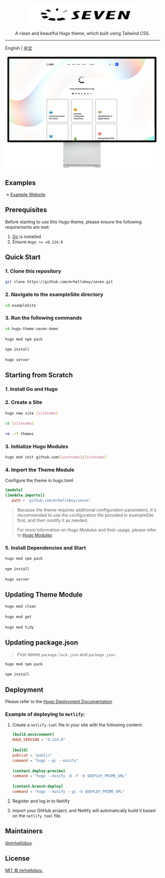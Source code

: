 <p align="center">
  <a href="https://hugoseven.netlify.app/" target="_blank">
    <picture>
      <source media="(prefers-color-scheme: dark)" srcset="exampleSite/static/images/logo-footer.svg">
      <source media="(prefers-color-scheme: light)" srcset="exampleSite/static/images/logo.svg">
      <img alt="Hugo theme Seven" src="exampleSite/static/images/logo.svg" width="350" height="70" style="max-width: 100%;">
    </picture>
  </a>
</p>

<p align="center">
  A clean and beautiful Hugo theme, which built using Tailwind CSS.
</p>

---

English | [中文](./README_zh-CN.md)

<picture>
  <source media="(prefers-color-scheme: dark)" srcset="exampleSite/static/images/screenshot/xdr.dark.en.webp">
  <source media="(prefers-color-scheme: light)" srcset="exampleSite/static/images/screenshot/xdr.en.webp">
  <img alt="Hugo theme Seven" src="exampleSite/static/images/screenshot/xdr.en.webp" width="500">
</picture>

## Examples

→ [Example Website](https://hugoseven.netlify.app/en)

## Prerequisites

Before starting to use this Hugo theme, please ensure the following requirements are met:

1. [Go](https://go.dev/dl/) is installed
2. Ensure `Hugo >= v0.124.0`

## Quick Start

### 1. Clone this repository

```sh
git clone https://github.com/mrhelloboy/seven.git
```

### 2. Navigate to the exampleSite directory

```sh
cd exampleSite
```

### 3. Run the following commands

```sh
cd hugo-theme-seven-demo

hugo mod npm pack

npm install

hugo server
```

## Starting from Scratch

### 1. Install Go and Hugo

### 2. Create a Site

```sh
hugo new site [sitename]

cd [sitename]

rm -rf themes
```

### 3. Initialize Hugo Modules

```sh
hugo mod init github.com/[username]/[sitename]
```

### 4. Import the Theme Module

Configure the theme in hugo.toml

```toml
[module]
[[module.imports]]
   path = 'github.com/mrhelloboy/seven'
```

> Because the theme requires additional configuration parameters, it's recommended to use the configuration file provided in exampleSite first, and then modify it as needed.
>
> For more information on Hugo Modules and their usage, please refer to [Hugo Modules](https://gohugo.io/hugo-modules/)

### 5. Install Dependencies and Start

```sh
hugo mod npm pack

npm install

hugo server
```

## Updating Theme Module

```bash
hugo mod clean

hugo mod get

hugo mod tidy
```

## Updating package.json

> First delete `package-lock.json` and `package.json`.

```bash
hugo mod npm pack

npm install
```

## Deployment

Please refer to the [Hugo Deployment Documentation](https://gohugo.io/hosting-and-deployment/)

### Example of deploying to `Netlify`:

1. Create a `netlify.toml` file in your site with the following content:

   ```toml
   [build.environment]
   HUGO_VERSION = "0.124.0"

   [build]
   publish = "public"
   command = "hugo --gc --minify"

   [context.deploy-preview]
   command = "hugo --minify -D -F -b $DEPLOY_PRIME_URL"

   [context.branch-deploy]
   command = "hugo --minify --gc -b $DEPLOY_PRIME_URL"
   ```

2. Register and log in to Netlify

3. Import your GitHub project, and Netlify will automatically build it based on the `netlify.toml` file.

## Maintainers

[@mrhelloboy](https://github.com/mrhelloboy)

## License

[MIT © mrhelloboy.](./LICENSE)
